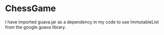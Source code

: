 # ChessGame

I have imported guava.jar as a dependency in my code to use ImmutableList from the google guava library.
